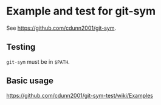 # Example and test for git-sym
See <https://github.com/cdunn2001/git-sym>.

## Testing
`git-sym` must be in `$PATH`.

## Basic usage
<https://github.com/cdunn2001/git-sym-test/wiki/Examples>
